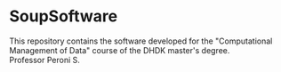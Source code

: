 # SoupSoftware
This repository contains the software developed for the "Computational Management of Data" course of the DHDK master's degree. 
</br>Professor Peroni S.
